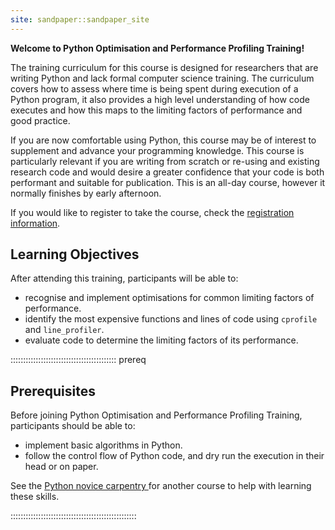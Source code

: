 ```yaml
---
site: sandpaper::sandpaper_site
---
```


<!--
![Welcome to Python Optimisation and Performance Profiling Training!
](episodes/fig/pando-python-hex-sticker.png){
alt='Python Optimisation and Performance Profiling Training'
style='padding: 2%'}
-->

**Welcome to Python Optimisation and Performance Profiling Training!**

The training curriculum for this course is designed for researchers that are writing Python and lack formal computer science training. The curriculum covers how to assess where time is being spent during execution of a Python program, it also provides a high level understanding of how code executes and how this maps to the limiting factors of performance and good practice.

If you are now comfortable using Python, this course may be of interest to supplement and advance your programming knowledge. This course is particularly relevant if you are writing from scratch or re-using and existing research code and would desire a greater confidence that your code is both performant and suitable for publication. 
This is an all-day course, however it normally finishes by early afternoon.

If you would like to register to take the course, check the [registration information](learners/registration.md).
<!-- TODO: course duration? -->
<!-- TODO: confident code syllabus? -->


## Learning Objectives
<!-- Aim for 3-4 objectives for every 6 hours of training -->
<!-- SMART Objectives
    - Specific
    - Measureable
    - Attainable (within the span of the course)
    - Relevant
    - Time-bound (implicitly the length of the course)
-->
<!-- Evaluation tool: https://web.cs.manchester.ac.uk/iloadvisor/ -->
After attending this training, participants will be able to:

- recognise and implement optimisations for common limiting factors of performance.
- identify the most expensive functions and lines of code using `cprofile` and `line_profiler`.
- evaluate code to determine the limiting factors of its performance.

::::::::::::::::::::::::::::::::::::::::::  prereq

## Prerequisites

Before joining Python Optimisation and Performance Profiling Training, participants should be able to:

- implement basic algorithms in Python.
- follow the control flow of Python code, and dry run the execution in their head or on paper.

See the [Python novice carpentry ](https://icr-rse-group.github.io/carpentry-python-novice/instructor/index.html) for another course to help with learning these skills.
<!-- TODO: could make a dedicated page (like https://carpentries.github.io/lesson-development-training/markdown-github-primer.html) that highlights specific courses/resources. -->

::::::::::::::::::::::::::::::::::::::::::::::::::
